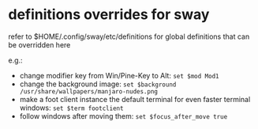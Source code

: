 # definitions overrides for sway

refer to $HOME/.config/sway/etc/definitions for global definitions that can be overridden here

e.g.:

* change modifier key from Win/Pine-Key to Alt: `set $mod Mod1`
* change the background image: `set $background /usr/share/wallpapers/manjaro-nudes.png`
* make a foot client instance the default terminal for even faster terminal windows: `set $term footclient`
* follow windows after moving them: `set $focus_after_move true`
